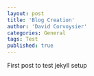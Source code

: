 ```yaml
---
layout: post
title: 'Blog Creation'
author: 'David Corvoysier'
categories: General
tags: Test
published: true
---
```

First post to test jekyll setup
